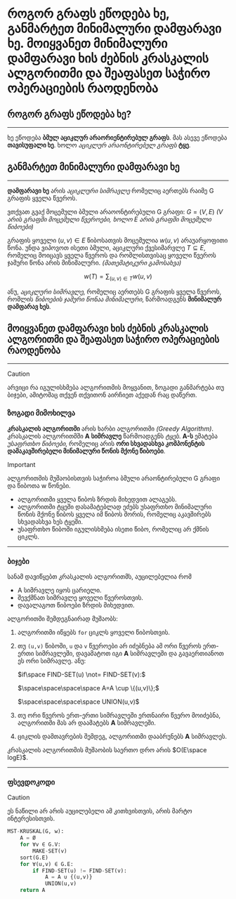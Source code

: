 # როგორ გრაფს ეწოდება ხე, განმარტეთ მინიმალური დამფარავი ხე. მოიყვანეთ მინიმალური დამფარავი ხის ძებნის კრასკალის ალგორითმი და შეაფასეთ საჭირო ოპერაციების რაოდენობა
## როგორ გრაფს ეწოდება ხე?
---
ხე ეწოდება **ბმულ აციკლურ არაორიენტირებულ გრაფს**. მას ასევე ეწოდება **თავისუფალი ხე**. ხოლო *აციკლურ არაონტირებულ გრაფს* **ტყე**.
## განმარტეთ მინიმალური დამფარავი ხე
---
**დამფარავი ხე** არის *აციკლური სიმრავლე* რომელიც აერთებს რაიმე G გრაფის ყველა წვეროს.

ვთქვათ გვაქ მოცემული ბმული არაოონტირებული G გრაფი: $G = (V, E)$
*(V არის გრაფში მოცემული წვეროები, ხოლო E არის გრაფში მოცემული წიბოები)*

გრაფის ყოველი $(u, v) \in E$ წიბოსათვის მოცემულია $w(u,v)$ არაუარყოფითი წონა. უნდა ვიპოვოთ ისეთი ბმული, აციკლური ქვესიმარვლე $T \subseteq E$, რომელიც მოიცავს ყველა წვეროს და რომლისთვისაც ყოველი წვეროს ჯამური წონა არის მინიმალური.  *(მათემატიკური გამოსახვა)* 

$$w(T)=\sum_{(u,v)\in T}w(u,v)$$

ანუ, *აციკლური სიმრავლე*, რომელიც აერთებს G გრაფის ყველა წვეროს, რომლის *წიბოების ჯამური წონაა მინიმალური*, წარმოადგენს **მინიმალურ დამფარავ ხეს**. 
## მოიყვანეთ დამფარავი ხის ძებნის **კრასკალის ალგორითმი** და შეაფასეთ საჭირო ოპერაციების რაოდენობა
---
>[!CAUTION]
>არვიცი რა იგულისხმება ალგორითმის მოყვანით, ზოგადი განმარტება თუ ბიჯები, ამიტომაც თქვენ თქვითონ აირჩიეთ აქედან რაც დაწერთ.
### ზოგადი მიმოხილვა

**კრასკალის ალგორითმი** არის ხარბი ალგორითმი *(Greedy Algorithm)*. კრასკალის ალგორითმში **A სიმრავლე** წარმოადგენს *ტყეს*. **A-ს** ემატება *უსაფრთხო წიბოები*, რომელიც არის **ორი სხვადასხვა კომპონენტის დამაკავშირებელი მინიმალური წონის მქონე წიბოები**.

> [!IMPORTANT] 
> ალგორითმის მუშაობისთვის საჭიროა ბმული არაონტირებული G გრაფი და წიბოთა w წონები.
- ალგორითმი ყველა წიბოს ზრდის მიხედვით ალაგებს.
- ალგორითმი ტყეში დასამატებლად ეძებს უსაფრთხო მინიმალური წონის მქონე წიბოს ყველა იმ წიბოს შორის, რომელიც აკავშირებს სხვადასხვა ხეს ტყეში.
- უსაფრთხო წიბოში იგულისხმება ისეთი წიბო, რომელიც არ ქმნის ციკლს.
---
### ბიჯები

სანამ დავიწყებთ კრასკალის ალგორითმს, აუცილებელია რომ
- A სიმრავლე იყოს ცარიელი.
- შევქმნათ სიმრავლე ყოველი წვეროსთვის.
- დავალაგოთ წიბოები ზრდის მიხედვით.

ალგორითმი შემდეგნაირად მუშაობს:

1. ალგორითმი იწყებს `for` ციკლს ყოველი წიბოსთვის.
2. თუ `(u,v)` წიბოში, `u` და `v` წვეროები არ იძებნება ამ ორი წვეროს ერთ-ერთი სიმრავლეში, დავამატოთ იგი **A** სიმრავლეში და გავაერთიანოთ ეს ორი სიმრავლე. ანუ:

   $if\space FIND-SET(u) \not= FIND-SET(v):$

   $\space\space\space\space A=A \cup \{(u,v)\};$
   
   $\space\space\space\space UNION(u,v)$
   
4. თუ ორი წვეროს ერთ-ერთი სიმრავლეში ერთნაირი წვერო მოიძებნა, ალგორითმი მას არ დაამატებს **A** სიმრავლეში.
5. ციკლის დამთავრების შემდეგ, ალგორითმი დააბრუნებს **A** სიმრავლეს.

კრასკალის ალგორითმის მუშაობის საერთო დრო არის $O(E\space logE)$.
____
### ფსევდოკოდი

>[!CAUTION]
>ეს ნაწილი არ არის აუცილებელი ამ კითხვისთვის, არის მარტო ინტერესისთვის.

```python
MST-KRUSKAL(G, w):
	A = Ø
	for ∀v ∈ G.V:
		MAKE-SET(v)
	sort(G.E)
	for ∀(u,v) ∈ G.E:
		if FIND-SET(u) != FIND-SET(v):
			A = A ∪ {(u,v)}
			UNION(u,v)
	return A
```
